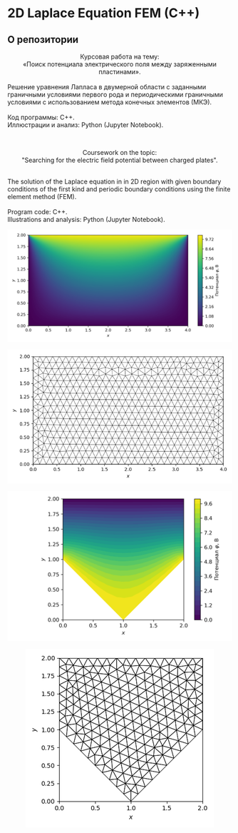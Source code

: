 <h1> 2D Laplace Equation FEM (C++)</h1>
<h2> О репозитории</h2>

<div style="text-align: center;">Курсовая работа на тему:</div>
<div style="text-align: center;">&laquo;Поиск потенциала электрического поля между заряженными пластинами&raquo;.</div>
<div>&nbsp;</div>
<div>Решение уравнения Лапласа в двумерной области с заданными граничными условиями первого рода и периодическими граничными условиями с использованием метода конечных элементов (МКЭ).</div>
<div>&nbsp;</div>
<div>Код программы: C++.</div>
<div>Иллюстрации и анализ: Python (Jupyter Notebook).</div>
<p>&nbsp;</p>

<p style="text-align: center;"><span class="--l --r sentence_highlight">Coursework on the topic: <br /></span>"Searching for the electric field potential between charged plates".</p>
<div>&nbsp;</div>
<div>The solution of the Laplace equation in in 2D region with given boundary conditions of the first kind and periodic boundary conditions using the finite element method (FEM).</div>
<div>&nbsp;</div>
<div>Program code: C++.</div>
<div>Illustrations and analysis: Python (Jupyter Notebook).</div>


<p style="text-align: center;"><img src="/latex/illustr/domain_rectangle_dirichlet_only/rect_dirichlet_only_0001_calfem.png" alt="" /></p>
<p style="text-align: center;"><img src="/latex/illustr/domain_rectangle_dirichlet_only/rect_dirichlet_only_001_calfem_net.png" alt="" /></p>

<p style="text-align: center;"><img src="/latex/illustr/domain_4/Test_domain_4_mesh001_calfem.png" alt="" /></p>
<p style="text-align: center;"><img src="/latex/illustr/domain_4/Test_domain_4_mesh001_calfem_net.png" alt="" /></p>
